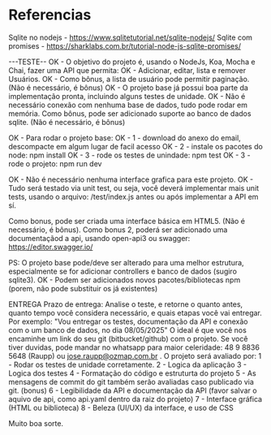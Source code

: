 # Referencias
Sqlite no nodejs - https://www.sqlitetutorial.net/sqlite-nodejs/
Sqlite com promises - https://sharklabs.com.br/tutorial-node-js-sqlite-promises/


---TESTE--
OK - O objetivo do projeto é, usando o NodeJs, Koa, Mocha e Chai, fazer uma API que permita:
OK - Adicionar, editar, lista e remover Usuários. 
OK - Como bônus, a lista de usuário pode permitir paginação. (Não é necessário, é bônus)
OK - O projeto base já possui boa parte da implementação pronta, incluindo alguns testes de unidade.
OK - Não é necessário conexão com nenhuma base de dados, tudo pode rodar em memória. Como bônus, pode ser adicionado suporte ao banco de dados sqlite. (Não é necessário, é bônus)

OK - Para rodar o projeto base:
OK - 1 - download do anexo do email, descompacte em algum lugar de facil acesso
OK - 2 - instale os pacotes do node: npm install 
OK - 3 - rode os testes de unindade: npm test
OK - 3 - rode o projeto: npm run dev

OK - Não é necessário nenhuma interface grafica para este projeto. 
OK - Tudo será testado via unit test, ou seja, você deverá implementar mais unit tests, usando o arquivo: /test/index.js antes ou após  implementar a API em sí.

Como bonus, pode ser criada uma interface básica em HTML5. (Não é necessário, é bônus).
Como bonus 2, poderá ser adicionado uma documentaçãod a api, usando open-api3 ou swagger: https://editor.swagger.io/

PS: O projeto base pode/deve ser alterado para uma melhor estrutura, especialmente se for adicionar controllers e banco de dados (sugiro sqlite3).
OK - Podem ser adicionados novos pacotes/bibliotecas npm (porem, não pode substituir os já existentes)

ENTREGA
Prazo de entrega: Analise o teste, e retorne o quanto antes, quanto tempo você considera necessário, e quais etapas você vai entregar.
Por exemplo: "Vou entregar os testes, documentação da API e conexão com o um banco de dados, no dia 08/05/2025"
O ideal é que você nos encaminhe um link do seu git (bitbucket/github) com o projeto.
Se você tiver duvidas, pode mandar no whatsapp para maior celeridade: 48 9 8836 5648 (Raupp) ou jose.raupp@ozmap.com.br . 
O projeto será avaliado por:
1 - Rodar os testes de unidade corretamente.
2 - Logica da aplicação
3 - Logica dos testes
4 - Formatação do código e estruturta do projeto
5 - As mensagens de commit do git também serão avaliadas caso publicado via git. (bonus)
6 - Legibilidade da API e documentação da API (favor salvar o aquivo de api, como api.yaml dentro da raiz do projeto)
7 - Interface gráfica (HTML ou biblioteca)
8 - Beleza (UI/UX) da interface, e uso de CSS

Muito boa sorte.